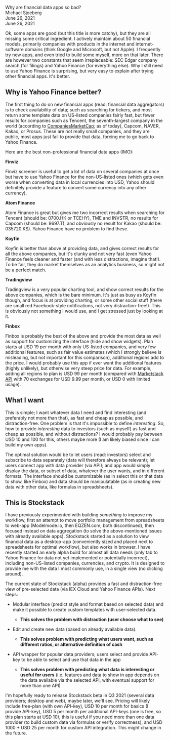 Why are financial data apps so bad?  
Michael Sjoeberg  
June 26, 2021  
June 26, 2021  

Ok, some apps are good (but this title is more catchy), but they are all missing some critical ingredient. I actively maintain about 50 financial models, primarily companies with products in the internet and internet-software domains (think Google and Microsoft, but not Apple). I frequently try new apps, and even tried to build some myself, more on that later. There are however two constants that seem irreplaceable: SEC Edgar company search (for filings) and Yahoo Finance (for everything else). Why I still need to use Yahoo Finance is surprising, but very easy to explain after trying other financial apps. It's better.

## Why is Yahoo Finance better?

The first thing to do on new financial apps (read: financial data aggregators) is to check availability of data; such as searching for tickers, and most return some template data on US-listed companies fairly fast, but fewer results for companies such as Tencent, the seventh-largest company in the world (according to [CompaniesMarketCap](https://companiesmarketcap.com/); as of today), Capcom, NAVER, Kakao, or Prosus. These are not really small companies, and they are public, most apps just fail to provide that data, forcing me to go back to Yahoo Finance. 

Here are the best non-professional financial data apps (IMO):

**Finviz**

Finviz screener is useful to get a lot of data on several companies at once but have to use  Yahoo Finance for the non-US-listed ones (which gets even worse when converting data in local currencies into USD, Yahoo should definitely provide a feature to convert some currency into any other currency).

**Atom Finance** 

Atom Finance is great but gives me two incorrect results when searching for Tencent (should be: 0700.HK or TCEHY), TME and INVSTR, no results for Capcom (should be: 9697.T), and obviously no result for Kakao (should be: 035720.KS). Yahoo Finance have no problem to find these.

**Koyfin**

Koyfin is better than above at providing data, and gives correct results for all the above companies, but it's clunky and not very fast (even Yahoo Finance feels cleaner and faster (and with less distractions, imagine that!). To be fair, they do market themselves as an analytics business, so might not be a perfect match.

**Tradingview**

Tradingview is a very popular charting tool, and show correct results for the above companies, which is the bare minimum. It's just as busy as Koyfin though, and focus is at providing charting, or some other social stuff (there are small red Facebook-style notifications, not very distraction-free!). This is obviously not something I would use, and I get stressed just by looking at it.

**Finbox**

Finbox is probably the best of the above and provide the most data as well as support for customizing the interface (hide and show widgets). Plan starts at USD 19 per month with only US-listed companies, and very few additional features, such as fair value estimates (which I strongly believe is misleading, but not important for this comparison), additional regions add to the price. I would probably use this app if ever want the additional features (highly unlikely), but otherwise very steep price for data. For example, adding all regions to plan is USD 99 per month (compared with [Marketstack API](https://marketstack.com/product) with 70 exchanges for USD 9.99 per month, or USD 0 with limited usage).

## What I want

This is simple; I want whatever data I need and find interesting (and preferably not more than that), as fast and cheap as possible, and distraction-free. One problem is that it's impossible to define *interesting*. So, how to provide *interesting* data to investors (such as myself) as fast and cheap as possible, and without distractions? I would probably pay between USD 10 and 100 for this, others maybe more (I am likely biased since I can build my own apps).

The optimal solution would be to let users (read: investors) select and subscribe to data separately (data will therefore always be relevant); let users connect app with data provider (via API); and app would simply display the data, or subset of data, whatever the user wants, and in different formats. The interface should be customizable (as in select this or that data to show, like Finbox) and data should be manipulatable (as in creating new data with other data, like formulas in spreadsheets).

## This is Stockstack

I have previously experimented with building *something* to improve my workflow, first an attempt to move portfolio management from spreadsheets to web-app (Modelmode.io, then EQZEN.com; both discontinued), then focused instead on data aggregation (to solve the above-mentioned issues with already available apps). Stockstack started as a solution to view financial data as a desktop-app (conveniently sized and placed next to spreadsheets for optimal workflow), but also works in browser. I have recently started an early alpha build for almost all data needs (only tab to Yahoo Finance for data not yet implemented or potentially incorrect), including non-US-listed companies, currencies, and crypto. It is designed to provide me with the data I most commonly use, in a single view (no clicking around).

The current state of Stockstack (alpha) provides a fast and distraction-free view of pre-selected data (via IEX Cloud and Yahoo Finance APIs). Next steps:

- Modular interface (predict style and format based on selected data) and make it possible to create custom templates with user-selected data.
	- **This solves the problem with distraction (user choose what to see)**

- Edit and create new data (based on already available data).
	- **This solves problem with predicting what users want, such as different ratios, or alternative definition of cash**

- API wrapper for popular data providers; users select and provide API-key to be able to select and use that data in the app
	- **This solves problem with predicting what data is interesting or useful for users** (i.e. features and data to show in app depends on the data available via the selected API, with eventual support for more than one API)

I'm hopefully ready to release Stockstack beta in Q3 2021 (several data providers; desktop and web), maybe later, we'll see. Pricing will likely include free-plan (with own API-key), USD 10 per month for basics (I provide API-key), USD 5 per month per additional API-keys (one is free, so this plan starts at USD 10), this is useful if you need more than one data provider (to build custom data via formulas or verify correctness), and USD 1000 + USD 25 per month for custom API integration. This might change in the future.
